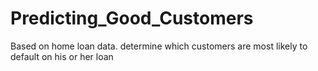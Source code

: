 # Predicting_Good_Customers
Based on home loan data. determine which customers are most likely to default on his or her loan
